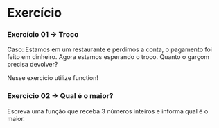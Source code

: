 # Exercício

### Exercício 01 -> Troco

Caso: Estamos em um restaurante e perdimos a conta, o pagamento foi feito em dinheiro. Agora estamos esperando o troco. Quanto o garçom precisa devolver?&#x20;

Nesse exercício utilize function!

### Exercício 02 -> Qual é o maior?

Escreva uma função que receba 3 números inteiros e informa qual é o maior.
